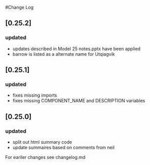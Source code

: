 #Change Log

## [0.25.2]
### updated
- updates described in Model 25 notes.pptx have been applied
- barrow is listed as a alternate name for Utqiagvik

## [0.25.1]
### updated
- fixes missing imports
- fixes missing COMPONENT_NAME and DESCRIPTION variables

## [0.25.0]
### updated
- split out html summary code
- update summaires based on comments from neil


For eariler changes see changelog.md

